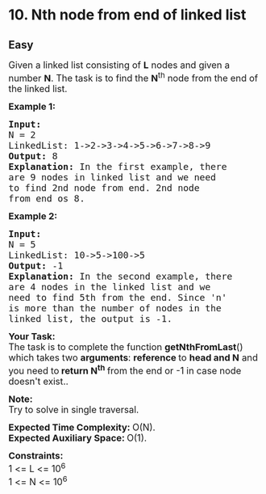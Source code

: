 # 10. Nth node from end of linked list
## Easy 
<div class="problem-statement" style="user-select: auto;">
                <p style="user-select: auto;"></p><p style="user-select: auto;"><span style="font-size: 18px; user-select: auto;">Given a linked list consisting of <strong style="user-select: auto;">L</strong> nodes and given a number <strong style="user-select: auto;">N</strong>. The task is to find the <strong style="user-select: auto;">N</strong><sup style="user-select: auto;">th</sup> node from the end of the linked list.</span></p>

<p style="user-select: auto;"><strong style="user-select: auto;"><span style="font-size: 18px; user-select: auto;">Example 1:</span></strong></p>

<pre style="user-select: auto;"><strong style="user-select: auto;"><span style="font-size: 18px; user-select: auto;">Input:
</span></strong><span style="font-size: 18px; user-select: auto;">N = 2
LinkedList: 1-&gt;2-&gt;3-&gt;4-&gt;5-&gt;6-&gt;7-&gt;8-&gt;9
<strong style="user-select: auto;">Output: </strong>8<strong style="user-select: auto;">
Explanation: </strong>In the first example, there
are 9 nodes in linked list and we need
to find 2nd node from end.&nbsp;2nd node
from end os 8.&nbsp;&nbsp;</span>
</pre>

<p style="user-select: auto;"><strong style="user-select: auto;"><span style="font-size: 18px; user-select: auto;">Example 2:</span></strong></p>

<pre style="user-select: auto;"><strong style="user-select: auto;"><span style="font-size: 18px; user-select: auto;">Input:
</span></strong><span style="font-size: 18px; user-select: auto;">N = 5
LinkedList: 10-&gt;5-&gt;100-&gt;5
<strong style="user-select: auto;">Output: </strong>-1<strong style="user-select: auto;">
Explanation: </strong>In the second example, there
are 4 nodes in the linked list and we
need to find 5th from the end.&nbsp;Since 'n'
is more than the number of nodes in the
linked list, the output is -1.</span></pre>

<p style="user-select: auto;"><span style="font-size: 18px; user-select: auto;"><strong style="user-select: auto;">Your Task:</strong><br style="user-select: auto;">
The task is to complete the function <strong style="user-select: auto;">getNthFromLast</strong>() which takes two <strong style="user-select: auto;">arguments</strong>: <strong style="user-select: auto;">reference </strong>to <strong style="user-select: auto;">head and N</strong> and you need to<strong style="user-select: auto;"> return N<sup style="user-select: auto;">th</sup> </strong>from the end or -1 in case node doesn't exist..</span></p>

<p style="user-select: auto;"><span style="font-size: 18px; user-select: auto;"><strong style="user-select: auto;">Note:</strong><br style="user-select: auto;">
Try to solve in single traversal.</span></p>

<p style="user-select: auto;"><span style="font-size: 18px; user-select: auto;"><strong style="user-select: auto;">Expected Time Complexity:&nbsp;</strong>O(N).<br style="user-select: auto;">
<strong style="user-select: auto;">Expected Auxiliary Space:&nbsp;</strong>O(1).</span></p>

<p style="user-select: auto;"><span style="font-size: 18px; user-select: auto;"><strong style="user-select: auto;">Constraints:</strong><br style="user-select: auto;">
1 &lt;= L &lt;= 10<sup style="user-select: auto;">6</sup><br style="user-select: auto;">
1 &lt;= N &lt;= 10<sup style="user-select: auto;">6</sup></span></p>
 <p style="user-select: auto;"></p>
            </div>
